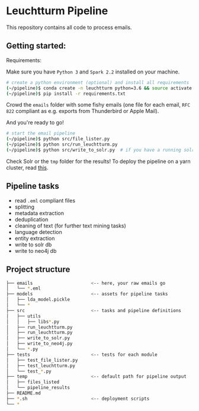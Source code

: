 # Leuchtturm Pipeline

This repository contains all code to process emails.

## Getting started:

Requirements:

Make sure you have `Python 3` and `Spark 2.2` installed on your machine.

```bash
# create a python environment (optional) and install all requirements
(~/pipeline)$ conda create -n leuchtturm python=3.6 && source activate leuchtturm
(~/pipeline)$ pip install -r requirements.txt
```

Crowd the `emails` folder with some fishy emails (one file for each email, `RFC 822` compliant as e.g. exports from Thunderbird or Apple Mail).

And you're ready to go!

```bash
# start the email pipeline
(~/pipeline)$ python src/file_lister.py
(~/pipeline)$ python src/run_leuchtturm.py
(~/pipeline)$ python src/write_to_solr.py  # if you have a running solr instance
```

Check Solr or the `tmp` folder for the results! To deploy the pipeline on a yarn cluster, read [this](https://hpi.de/naumann/leuchtturm/gitlab/leuchtturm/meta/wikis/Pipeline/Pipeline-Architektur).


## Pipeline tasks

- read `.eml` compliant files
- splitting
- metadata extraction
- deduplication
- cleaning of text (for further text mining tasks)
- language detection
- entity extraction
- write to solr db
- write to neo4j db


## Project structure

```bash
├── emails                      <-- here, your raw emails go
│   └── *.eml
├── models                      <-- assets for pipeline tasks
│   ├── lda_model.pickle
│   └── *
├── src                         <-- tasks and pipeline definitions
│   ├── utils
│   │   ├── libs*.py
│   ├── run_leuchtturm.py
│   ├── run_leuchtturm.py
│   ├── write_to_solr.py
│   ├── write_to_neo4j.py
│   └── *.py
├── tests                       <-- tests for each module
│   ├── test_file_lister.py
│   ├── test_leuchtturm.py
│   └── test_*.py
├── temp                        <-- default path for pipeline output
│   ├── files_listed
│   └── pipeline_results
├── README.md
├── *.sh                        <-- deployment scripts
└── *
```